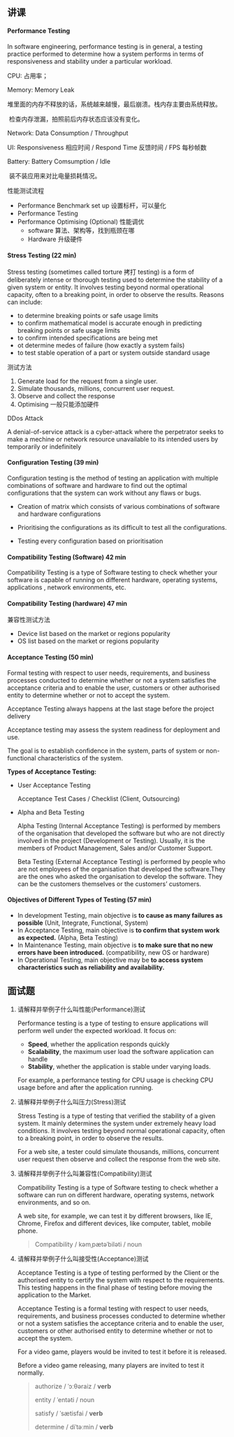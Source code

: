 ## 讲课

#### Performance Testing

In software engineering, performance testing is in general, a testing practice performed to determine how a system performs in terms of responsiveness and stability under a particular workload. 

CPU: 占用率；

Memory: Memory Leak

​	堆里面的内存不释放的话，系统越来越慢，最后崩溃。栈内存主要由系统释放。

​	检查内存泄漏，拍照前后内存状态应该没有变化。

Network: Data Consumption / Throughput

UI: Responsiveness 相应时间 / Respond Time 反馈时间 / FPS 每秒帧数

Battery: Battery Comsumption / Idle 

​	装不装应用来对比电量损耗情况。



性能测试流程

+ Performance Benchmark set up 设置标杆，可以量化
+ Performance Testing
+ Performance Optimising (Optional) 性能调优
  + software 算法、架构等，找到瓶颈在哪
  + Hardware 升级硬件



#### Stress Testing (22 min)

Stress testing (sometimes called torture 拷打 testing) is a form of deliberately intense or thorough testing used to determine the stability of a given system or entity. It involves testing beyond normal operational capacity, often to a breaking point, in order to observe the results. Reasons can include: 

+ to determine breaking points or safe usage limits
+ to confirm mathematical model is accurate enough in predicting breaking points or safe usage limits
+ to confirm intended specifications are being met
+ ot determine medes of failure (how exactly a system fails)
+ to test stable operation of a part or system outside standard usage

测试方法

1. Generate load for the request from a single user.
2. Simulate thousands, millions, concurrent user request.
3. Observe and collect the response
4. Optimising 一般只能添加硬件

DDos Attack

A denial-of-service attack is a cyber-attack where the perpetrator seeks to make a mechine or network resource unavailable to its intended users by temporarily or indefinitely



#### Configuration Testing (39 min)

Configuration testing is the method of testing an application with multiple combinations of software and hardware to find out the optimal configurations that the system can work without any flaws or bugs.

+ Creation of matrix which consists of various combinations of software and hardware configurations

+ Prioritising the configurations as its difficult to test all the configurations.

+ Testing every configuration based on prioritisation



#### Compatibility Testing (Software) 42 min

Compatibility Testing is a type of Software testing to check whether your software is capable of running on different hardware, operating systems, applications , network environments, etc.



#### Compatibility Testing (hardware) 47 min



兼容性测试方法

+ Device list based on the market or regions popularity
+ OS list based on the market or regions popularity



#### Acceptance Testing (50 min)

Formal testing with respect to user needs, requirements, and business processes conducted to determine  whether or not a system satisfies the acceptance criteria and to enable the user, customers or other authorised entity to determine whether or not to accept the system.

Acceptance Testing always happens at the last stage before the project delivery

Acceptance testing may assess the system readiness for deployment and use.

The goal is to establish confidence in the system, parts of system or non-functional characteristics of the system.



**Types of Acceptance Testing:**

+ User Acceptance Testing

  Acceptance Test Cases / Checklist (Client, Outsourcing)

+ Alpha and Beta Testing

  Alpha Testing (Internal Acceptance Testing) is performed by members of the organisation that developed the software but who are not directly involved in the project (Development or Testing). Usually, it is the members of Product Management, Sales and/or Customer Support.

  Beta Testing (External Acceptance Testing) is performed by people who are not employees of the organisation that developed the software.They are the ones who asked the organisation to develop the software. They can be the customers themselves or the customers’ customers.



#### Objectives of Different Types of Testing (57 min)

+ In development Testing, main objective is **to cause as many failures as possible** (Unit, Integrate, Functional, System)
+ In Acceptance Testing, main objective is **to confirm that system work as expected.** (Alpha, Beta Testing)
+ In Maintenance Testing, main objective is **to make sure that no new errors have been introduced.** (compatibility, new OS or hardware)
+ In Operational Testing, main objective may be **to access system characteristics such as reliability and availability.**



## 面试题

1. 请解释并举例子什么叫性能(Performance)测试

   Performance testing is a type of testing to ensure applications will perform well under the expected workload. It focus on:

   + **Speed**, whether the application responds quickly
   + **Scalability**, the maximum user load the software application can handle
   + **Stability**, whether the application is stable under varying loads.

   For example, a performance testing for CPU usage is checking CPU usage before and after the application running.

2. 请解释并举例子什么叫压力(Stress)测试

   Stress Testing is a type of testing that verified the stability of a given system. It mainly determines the system under extremely heavy load conditions. It involves testing beyond normal operational capacity, often to a breaking point, in order to observe the results. 

   For a web site, a tester could simulate thousands, millions, concurrent user request then observe and collect the response from the web site.

3. 请解释并举例子什么叫兼容性(Compatibility)测试

   Compatibility Testing is a type of Software testing to check whether a software can run on different hardware, operating systems, network environments, and so on.

   A web site, for example, we can test it by different browsers, like IE, Chrome, Firefox and different devices, like computer, tablet, mobile phone.

   > Compatibility / kəmˌpætəˈbiləti / noun

4. 请解释并举例子什么叫接受性(Acceptance)测试

   Acceptance Testing is a type of testing performed by the Client or the authorised entity to certify the system with respect to the requirements. This testing happens in the final phase of testing before moving the application to the Market.

   Acceptance Testing is a formal testing with respect to user needs, requirements, and business processes conducted to determine  whether or not a system satisfies the acceptance criteria and to enable the user, customers or other authorised entity to determine whether or not to accept the system.
   
   For a video game, players would be invited to test it before it is released.
   
   Before a video game releasing, many players are invited to test it normally.
   
   > authorize / ˈɔːθəraiz / **verb** 
   >
   > entity / ˈentəti / noun
   >
   > satisfy / ˈsætisfai / **verb**
   >
   > determine  / diˈtəːmin / **verb**